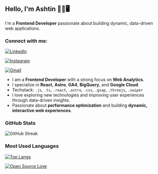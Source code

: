 ## Hello, I'm Ashtin 👋🏻🖥️

I'm a **Frontend Developer** passionate about building dynamic, data-driven web applications.

### Connect with me:

[![LinkedIn](https://img.shields.io/badge/LinkedIn-0077B5?style=for-the-badge&logo=linkedin&logoColor=white)](https://www.linkedin.com/in/ashtin-sotelo-jump/) 

[![Instagram](https://img.shields.io/badge/Instagram-E4405F?style=for-the-badge&logo=instagram&logoColor=white)](https://www.instagram.com/ashh.sotelo/) 

[![Gmail](https://img.shields.io/badge/Gmail-D14836?style=for-the-badge&logo=gmail&logoColor=white)](mailto:ashtinsotelo@gmail.com) 

* I am a **Frontend Developer** with a strong focus on **Web Analytics**. 
* I specialize in **React**, **Astro**, **GA4**, **BigQuery**, and **Google Cloud**. 
* Techstack: `.js`, `.ts`, `.react`, `.astro`, `.css`, `.gsap`, `.threejs`, `.swiper`
* I love exploring new technologies and improving user experiences through data-driven insights. 
* Passionate about **performance optimization** and building **dynamic, interactive web experiences**.


### GitHub Stats

![GitHub Streak](https://github-readme-streak-stats.herokuapp.com?user=Ashtin18)
### Most Used Languages

[![Top Langs](https://github-readme-stats.vercel.app/api/top-langs/?username=Ashtin18&layout=compact&theme=dracula)](https://github.com/yourusername)

[![Open Source Love](https://badges.frapsoft.com/os/v1/open-source.svg?v=102)](https://github.com/ellerbrock/open-source-badge/)
